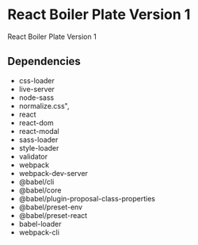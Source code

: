# React Boiler Plate Version 1

React Boiler Plate Version 1

## Dependencies

* css-loader
* live-server
* node-sass
* normalize.css",
* react
* react-dom
* react-modal
* sass-loader
* style-loader
* validator
* webpack
* webpack-dev-server
* @babel/cli
* @babel/core
* @babel/plugin-proposal-class-properties
* @babel/preset-env
* @babel/preset-react
* babel-loader
* webpack-cli
